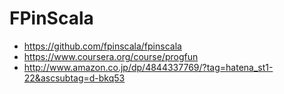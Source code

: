 # FPinScala

* https://github.com/fpinscala/fpinscala
* https://www.coursera.org/course/progfun
* http://www.amazon.co.jp/dp/4844337769/?tag=hatena_st1-22&ascsubtag=d-bkq53

